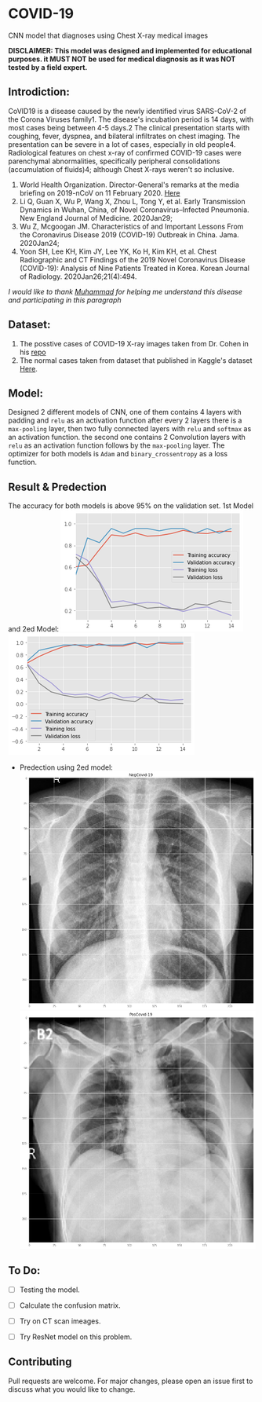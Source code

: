 # COVID-19
CNN model that diagnoses using Chest X-ray medical images

**DISCLAIMER: This model was designed and implemented for educational purposes. it MUST NOT be used for medical diagnosis as it was NOT tested by a field expert.**

## Introdiction:
CoVID19 is a disease caused by the newly identified virus SARS-CoV-2 of the Corona Viruses family1. The disease's incubation period is 14 days, with most cases being between 4-5 days.2 The clinical presentation starts with coughing, fever, dyspnea, and bilateral infiltrates on chest imaging. The presentation can be severe in a lot of cases, especially in old people4. 
Radiological features on chest x-ray of confirmed COVID-19 cases were parenchymal abnormalities, specifically peripheral consolidations (accumulation of fluids)4; although Chest X-rays weren't so inclusive.


1.  World Health Organization. Director-General's remarks at the media briefing on 2019-nCoV on 11 February 2020. [Here](https://www.who.int/dg/speeches/detail/who-director-general-s-remarks-at-the-media-briefing-on-2019-ncov-on-11-february-2020)
2.  Li Q, Guan X, Wu P, Wang X, Zhou L, Tong Y, et al. Early Transmission Dynamics in Wuhan, China, of Novel Coronavirus–Infected Pneumonia. New England Journal of Medicine. 2020Jan29;
3.  Wu Z, Mcgoogan JM. Characteristics of and Important Lessons From the Coronavirus Disease 2019 (COVID-19) Outbreak in China. Jama. 2020Jan24;
4.  Yoon SH, Lee KH, Kim JY, Lee YK, Ko H, Kim KH, et al. Chest Radiographic and CT Findings of the 2019 Novel Coronavirus Disease (COVID-19): Analysis of Nine Patients Treated in Korea. Korean Journal of Radiology. 2020Jan26;21(4):494.

*I would like to thank [Muhammad](https://github.com/mrg0lden) for helping me understand this disease and participating in this paragraph*

## Dataset:

1. The posstive cases of COVID-19 X-ray images taken from Dr. Cohen in his 
[repo](https://github.com/ieee8023/covid-chestxray-dataset)
2. The normal cases taken from dataset that published in Kaggle's dataset 
[Here](https://www.kaggle.com/paultimothymooney/chest-xray-pneumonia/data#).


## Model:

Designed 2 different models of CNN, one of them contains 4 layers with padding and `relu` as an activation function after every 2 layers there is a `max-pooling` layer, then two fully connected layers with `relu` and `softmax` as an activation function. the second one contains 2 Convolution layers with `relu` as an activation function follows by the `max-pooling` layer. The optimizer for both models is `Adam` and `binary_crossentropy` as a loss function. 

## Result & Predection 
The accuracy for both models is above 95% on the validation set.
1st Model and 2ed Model: 
![](https://github.com/HebahAlshamlan/Covid-19/blob/master/img/Model2.png)
![](https://github.com/HebahAlshamlan/Covid-19/blob/master/img/Model1.png)

* Predection using 2ed model:
![](https://github.com/HebahAlshamlan/Covid-19/blob/master/img/Covid-19%2B.png)
![](https://github.com/HebahAlshamlan/Covid-19/blob/master/img/Covid-19-.png)
## To Do:
- [ ] Testing the model.
- [ ] Calculate the confusion matrix.
- [ ] Try on CT scan imeages.
- [ ] Try ResNet model on this problem.


## Contributing
Pull requests are welcome. For major changes, please open an issue first to discuss what you would like to change.
